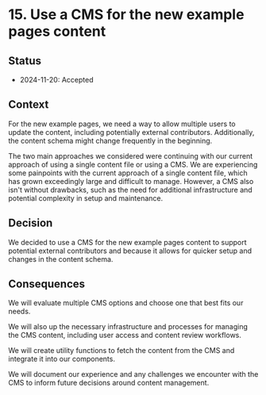 # 15. Use a CMS for the new example pages content

## Status

- 2024-11-20: Accepted

## Context

For the new example pages, we need a way to allow multiple users to update the content, including potentially external contributors.
Additionally, the content schema might change frequently in the beginning.

The two main approaches we considered were continuing with our current approach of using a single content file or using a CMS.
We are experiencing some painpoints with the current approach of a single content file, which has grown exceedingly large and difficult to manage.
However, a CMS also isn't without drawbacks, such as the need for additional infrastructure and potential complexity in setup and maintenance.

## Decision

We decided to use a CMS for the new example pages content to support potential external contributors and because it allows for quicker setup and changes in the content schema.

## Consequences

We will evaluate multiple CMS options and choose one that best fits our needs.

We will also up the necessary infrastructure and processes for managing the CMS content, including user access and content review workflows.

We will create utility functions to fetch the content from the CMS and integrate it into our components.

We will document our experience and any challenges we encounter with the CMS to inform future decisions around content management.
